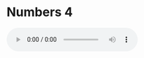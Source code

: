 # Numbers 4

<audio controls>
  <source src="https://openbible.com/audio/hays/BSB_04_Num_004_H.mp3" type="audio/mp3" />
  <a href="https://openbible.com/audio/hays/BSB_04_Num_004_H.mp3" download="https://openbible.com/audio/hays/BSB_04_Num_004_H.mp3">Download MP3 audio</a>.
</audio>

<!--@include: @/bible/translations/bsb/04_num/verses/004.md-->